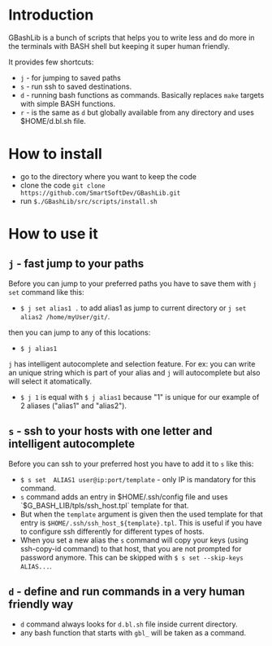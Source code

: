 # Introduction

GBashLib is a bunch of scripts that helps you to write less and do more in the terminals with BASH shell but keeping it super human friendly.

It provides few shortcuts:

- `j` - for jumping to saved paths
- `s` - run ssh to saved destinations.
- `d` - running bash functions as commands. Basically replaces `make` targets with simple BASH functions.
- `r` - is the same as `d` but globally available from any directory and uses $HOME/d.bl.sh file. 


# How to install

- go to the directory where you want to keep the code
- clone the code `git clone https://github.com/SmartSoftDev/GBashLib.git`
- run `$./GBashLib/src/scripts/install.sh`

# How to use it

## `j` - fast jump to your paths

Before you can jump to your preferred paths you have to save them with `j set` command like this:

- `$ j set alias1 .` to add alias1 as jump to current directory or `j set alias2 /home/myUser/git/`.

then you can jump to any of this locations:

- `$ j alias1`

`j` has intelligent autocomplete and selection feature. For ex: you can write an unique string which is part of your alias
and `j` will autocomplete but also will select it atomatically.

- `$ j 1` is equal with `$ j alias1` because "1" is unique for our example of 2 aliases ("alias1" and "alias2").

## `s` - ssh to your hosts with one letter and intelligent autocomplete

Before you can ssh to your preferred host you have to add it to `s` like this:

- `$ s set  ALIAS1 user@ip:port/template` - only IP is mandatory for this command. 
- `s` command adds an entry in $HOME/.ssh/config file and uses `$G_BASH_LIB/tpls/ssh_host.tpl` template for that.
- But when the `template` argument is given then the used template for that entry is `$HOME/.ssh/ssh_host_${template}.tpl`. 
This is useful if you have to configure ssh differently for different types of hosts.
- When you set a new alias the `s` command will copy your keys (using ssh-copy-id command) to that host, that you are not prompted for password anymore.
This can be skipped with `$ s set --skip-keys ALIAS...`.

## `d` - define and run commands in a very human friendly way

- `d` command always looks for `d.bl.sh` file inside current directory.
- any bash function that starts with `gbl_` will be taken as a command.
 